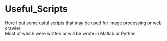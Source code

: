 # Useful_Scripts
Here I put some usful scripts that may be used for image processing or web crawler  
Most of which were written or will be wrote in Matlab or Python
